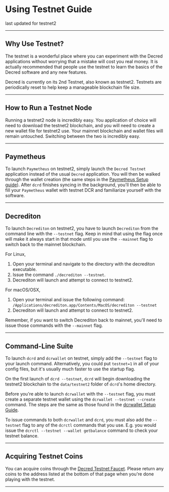 # Using Testnet Guide

last updated for testnet2

---

## Why Use Testnet?

The testnet is a wonderful place where you can experiment with the Decred applications without worrying that a mistake will cost you real money. It is actually recommended that people use the testnet to learn the basics of the Decred software and any new features.

Decred is currently on its 2nd Testnet, also known as testnet2. Testnets are periodically reset to help keep a manageable blockchain file size. 

---

## How to Run a Testnet Node

Running a testnet2 node is incredibly easy. You application of choice will need to download the testnet2 blockchain, and you will need to create a new wallet file for testnet2 use. Your mainnet blockchain and wallet files will remain untouched. Switching between the two is incredibly easy.

---

## Paymetheus

To launch `Paymetheus` on testnet2, simply launch the `Decred Testnet` application instead of the usual `Decred` application. You will then be walked through the wallet creation (the same steps in the [Paymetheus Setup guide](/getting-started/user-guides/paymetheus.md)). After `dcrd` finishes syncing in the background, you'll then be able to fill your `Paymetheus` wallet with testnet DCR and familiarize yourself with the software.

---

## Decrediton 

To launch `Decrediton` on testnet2, you have to launch `Decrediton` from the command line with the `--testnet` flag. Keep in mind that using the flag once will make it always start in that mode until you use the `--mainnet` flag to switch back to the mainnet blockchain.

For Linux, 

1. Open your terminal and navigate to the directory with the decrediton executable.
2. Issue the command `./decrediton --testnet`.
3. Decrediton will launch and attempt to connect to testnet2.

For macOS/OSX,

1. Open your terminal and issue the following command: `/Applications/decrediton.app/Contents/MacOS/decrediton --testnet`
2. Decrediton will launch and attempt to connect to testnet2.

Remember, if you want to switch Decrediton back to mainnet, you'll need to issue those commands with the `--mainnet` flag.

___ 

## Command-Line Suite

To launch `dcrd` and `dcrwallet` on testnet, simply add the `--testnet` flag to your launch command. Alternatively, you could put `testnet=1` in all of your config files, but it's usually much faster to use the startup flag.

On the first launch of `dcrd --testnet`, `dcrd` will begin downloading the testnet2 blockchain to the `data/testnet2` folder of `dcrd`'s home directory.

Before you're able to launch `dcrwallet` with the `--testnet` flag, you must create a separate testnet wallet using the `dcrwallet --testnet --create` command. The steps are the same as those found in the [dcrwallet Setup Guide](/getting-started/user-guides/dcrwallet-setup.md). 

To issue commands to both `dcrwallet` and `dcrd`, you must also add the `--testnet` flag to any of the `dcrctl` commands that you use. E.g. you would issue the `dcrctl --testnet --wallet getbalance` command to check your testnet balance. 

---

## Acquiring Testnet Coins

You can acquire coins through the [Decred Testnet Faucet](https://faucet.decred.org). Please return any coins to the address listed at the bottom of that page when you're done playing with the testnet.

---


